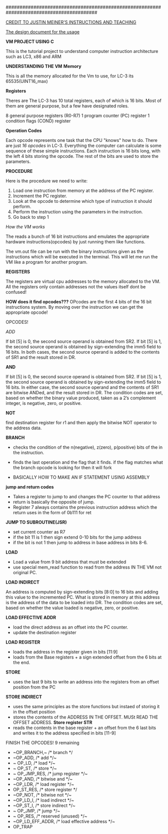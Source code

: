 #########################################################################################

[CREDIT TO JUSTIN MEINER'S INSTRUCTIONS AND TEACHING](https://justinmeiners.github.io/lc3-vm/index.html#1:12)

[The design document for the usage](https://justinmeiners.github.io/lc3-vm/supplies/lc3-isa.pdf)


**VM PROJECT USING C**

This is the tutorial project to understand computer instruction architecture such as LC3, x86 and ARM

**UNDERSTANDING THE VM**
**Memory**

This is all the memory allocated for the Vm to use, for LC-3 its 65535(UINT16_max)

**Registers**

Theres are The LC-3 has 10 total registers, each of which is 16 bits. Most of them are general purpose, but a few have designated roles.

8 general purpose registers (R0-R7)
1 program counter (PC) register
1 condition flags (COND) register

**Operation Codes**

Each opcode represents one task that the CPU "knows" how to do. There are just *16 opcodes* in LC-3. Everything the computer can calculate is some sequence of these simple instructions. Each instruction is 16 bits long, with the left 4 bits storing the opcode. The rest of the bits are used to store the parameters.

**PROCEDURE**

Here is the procedure we need to write:

1. Load one instruction from memory at the address of the PC register.
2. Increment the PC register.
3. Look at the opcode to determine which type of instruction it should perform.
4. Perform the instruction using the parameters in the instruction.
5. Go back to step 1


*How the VM works*

The reads a bunch of 16 bit instructions and emulates the appropriate hardware instructions(opcodes) by just running them like functions.

The vm.out file can be run with the binary instructions given as the instructions which will be executed in the terminal.
This will let me run the VM like a program for another program.

**REGISTERS**

The registers are virtual cpu addresses to the memory allocated to the VM. All the registers only contain addresses not the values itself dont be confused!

**HOW does it find opcodes???**
OPcodes are the first 4 bits of the 16 bit instructions system. By moving over the instruction we can get the appropriate opcode!


OPCODES!

*ADD*

If bit [5] is 0, the second source operand is obtained from SR2. If bit [5] is 1, the second source operand is obtained by sign-extending the imm5 field to 16 bits. In both cases, the second source operand is added to the contents of SR1 and the result stored in DR.

**AND**

If bit [5] is 0, the second source operand is obtained from SR2. If bit [5] is 1,
the second source operand is obtained by sign-extending the imm5 field to 16
bits. In either case, the second source operand and the contents of SR1 are bitwise ANDed, and the result stored in DR. The condition codes are set, based on
whether the binary value produced, taken as a 2’s complement integer, is negative,
zero, or positive.

**NOT**

find destination register for r1 and then apply the bitwise NOT operator to the address data. 

**BRANCH**

- checks the condition of the n(negative), z(zero), p(positive) bits of the in the instruction. 
- finds the last operation and the flag that it finds. if the flag matches what the branch opcode is looking for then it will fork

- BASICALLY HOW TO MAKE AN IF STATEMENT USING ASSEMBLY

**jump and return codes**

- Takes a register to jump to and changes the PC counter to that address
- return is basically the opposite of jump. 
- Register 7 always contains the previous instruction address which the return uses in the form of 0b111 for ret

**JUMP TO SUBROUTINE(JSR)**
- set current counter as R7 
- if the bit 11 is 1 then sign extend 0-10 bits for the jump address
- if the bit is not 1 then jump to address in base address in bits 8-6. 

**LOAD**
- Load a value from 9 bit address that must be extended
- use special mem_read function to read from the address IN THE VM not original PC. 

**LOAD INDIRECT**

An address is computed by sign-extending bits [8:0] to 16 bits and adding this
value to the incremented PC. What is stored in memory at this address is the
address of the data to be loaded into DR. The condition codes are set, based on
whether the value loaded is negative, zero, or positive.

**LOAD EFFECTIVE ADDR**
- load the direct address as an offset into the PC counter. 
- update the destination register

**LOAD REGISTER**
- loads the address in the register given in bits [11:9] 
- loads from the Base registers + a sign extended offset from the 6 bits at the end. 


**STORE**
- uses the last 9 bits to write an address into the registers from an offset position from the PC

**STORE INDIRECT**
- uses the same principles as the store functions but instaed of storing it in the offset position
- stores the contents of the ADDRESS IN THE OFFSET. MUSt READ THE OFFSET aDDRESS.
**Store register STR**
- reads the contents in the base register + an offset from the 6 last bits and writes it to the address specified in bits [11-9]

FINISH THE OPCODES!
    9 remaining
-   ~OP_BRANCH,~  /* branch */
-   ~OP_ADD,         /* add  */~
-   ~  OP_LD,          /* load */~
-   ~ OP_ST,          /* store */~
- ~    OP_JMP_RES,     /* jump register */~
-   ~OP_AND,         /* bitwise and */~
-    ~OP_LDR,         /* load register */~
-    OP_ST_RES,      /* store register */
-    ~OP_NOT,         /* bitwise not */~
-    ~OP_LD_I,        /* load indirect */~
-    ~OP_ST_I,        /* store indirect */~
- ~  OP_JMP,         /* jump */~
-   ~ OP_RES,         /* reserved (unused) */~
-    ~OP_LD_EFF_ADDR, /* load effective address */~
-    OP_TRAP 

